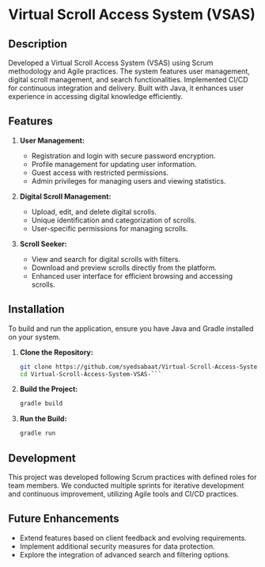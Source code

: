 # Virtual Scroll Access System (VSAS)

## Description
Developed a Virtual Scroll Access System (VSAS) using Scrum methodology and Agile practices. The system features user management, digital scroll management, and search functionalities. Implemented CI/CD for continuous integration and delivery. Built with Java, it enhances user experience in accessing digital knowledge efficiently.

## Features
1. **User Management:**
   - Registration and login with secure password encryption.
   - Profile management for updating user information.
   - Guest access with restricted permissions.
   - Admin privileges for managing users and viewing statistics.

2. **Digital Scroll Management:**
   - Upload, edit, and delete digital scrolls.
   - Unique identification and categorization of scrolls.
   - User-specific permissions for managing scrolls.

3. **Scroll Seeker:**
   - View and search for digital scrolls with filters.
   - Download and preview scrolls directly from the platform.
   - Enhanced user interface for efficient browsing and accessing scrolls.

## Installation

To build and run the application, ensure you have Java and Gradle installed on your system.

1. **Clone the Repository:**
   ```sh
   git clone https://github.com/syedsabaat/Virtual-Scroll-Access-System-VSAS-.git
   cd Virtual-Scroll-Access-System-VSAS-```
2. **Build the Project:**
   ```sh
   gradle build
3. **Run the Build:**
   ```sh
   gradle run
   
   
## Development
This project was developed following Scrum practices with defined roles for team members. We conducted multiple sprints for iterative development and continuous improvement, utilizing Agile tools and CI/CD practices.

## Future Enhancements
- Extend features based on client feedback and evolving requirements.
- Implement additional security measures for data protection.
- Explore the integration of advanced search and filtering options.
